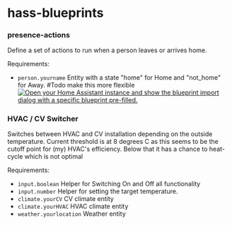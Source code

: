 # hass-blueprints

### presence-actions
Define a set of actions to run when a person leaves or arrives home. 

Requirements:
- `person.yourname` Entity with a state "home" for Home and "not_home" for Away. #Todo make this more flexible
[![Open your Home Assistant instance and show the blueprint import dialog with a specific blueprint pre-filled.](https://my.home-assistant.io/badges/blueprint_import.svg)](https://my.home-assistant.io/redirect/blueprint_import/?blueprint_url=https%3A%2F%2Fgithub.com%2Fdbeltman%2Fhass-blueprints%2Fblob%2Fmaster%2Fpresence-actions.yaml)
##### 

### HVAC / CV Switcher
Switches between HVAC and CV installation depending on the outside temperature. 
Current threshold is at 8 degrees C as this seems to be the cutoff point for (my) HVAC's efficiency. Below that it has a chance to heat-cycle which is not optimal

Requirements:
- `input.boolean` Helper for Switching On and Off all functionality
- `input.number` Helper for setting the target temperature.
- `climate.yourCV` CV climate entity
- `climate.yourHVAC` HVAC climate entity
- `weather.yourlocation` Weather entity

